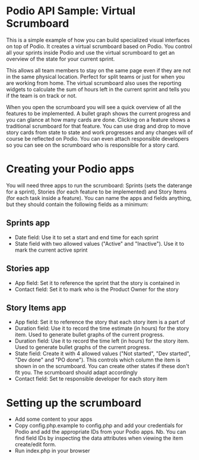 # Podio API Sample: Virtual Scrumboard
This is a simple example of how you can build specialized visual interfaces on top of Podio. It creates a virtual scrumboard based on Podio. You control all your sprints inside Podio and use the virtual scrumboard to get an overview of the state for your current sprint.

This allows all team members to stay on the same page even if they are not in the same physical location. Perfect for split teams or just for when you are working from home. The virtual scrumboard also uses the reporting widgets to calculate the sum of hours left in the current sprint and tells you if the team is on track or not.

When you open the scrumboard you will see a quick overview of all the features to be implemented. A bullet graph shows the current progress and you can glance at how many cards are done. Clicking on a feature shows a traditional scrumboard for that feature. You can use drag and drop to move story cards from state to state and work progresses and any changes will of course be reflected on Podio. You can even attach responsible developers so you can see on the scrumboard who is responsible for a story card.

# Creating your Podio apps
You will need three apps to run the scrumboard: Sprints (sets the daterange for a sprint), Stories (for each feature to be implemented) and Story Items (for each task inside a feature). You can name the apps and fields anything, but they should contain the following fields as a minimum:

## Sprints app
* Date field: Use it to set a start and end time for each sprint
* State field with two allowed values ("Active" and "Inactive"). Use it to mark the current active sprint

## Stories app
* App field: Set it to reference the sprint that the story is contained in
* Contact field: Set it to mark who is the Product Owner for the story

## Story Items app
* App field: Set it to reference the story that each story item is a part of
* Duration field: Use it to record the time estimate (in hours) for the story item. Used to generate bullet graphs of the current progress.
* Duration field: Use it to record the time left (in hours) for the story item. Used to generate bullet graphs of the current progress.
* State field: Create it with 4 allowed values ("Not started", "Dev started", "Dev done" and "PO done"). This controls which column the item is shown in on the scrumboard. You can create other states if these don't fit you. The scrumboard should adapt accordingly
* Contact field: Set te responsible developer for each story item

# Setting up the scrumboard
* Add some content to your apps
* Copy config.php.example to config.php and add your credentials for Podio and add the appropriate IDs from your Podio apps. Nb. You can find field IDs by inspecting the data attributes when viewing the item create/edit form.
* Run index.php in your browser